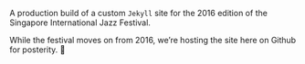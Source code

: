 A production build of a custom `Jekyll` site for the 2016 edition of the Singapore International Jazz Festival.

While the festival moves on from 2016, we’re hosting the site here on Github for posterity. 👻

